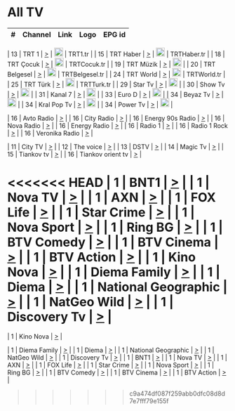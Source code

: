 <h1>All TV</h1>

| #   | Channel        | Link  | Logo | EPG id |
|:---:|:--------------:|:-----:|:----:|:------:|

| 13  | TRT 1            | [>](https://tv-trt1.medya.trt.com.tr/master.m3u8) | <img height="20" src="https://i.imgur.com/j786OLG.png"/> | TRT1.tr |
| 15  | TRT Haber        | [>](https://tv-trthaber.medya.trt.com.tr/master.m3u8) | <img height="20" src="https://i.imgur.com/OVfo8Ab.png"/> | TRTHaber.tr |
| 18  | TRT Çocuk        | [>](https://tv-trtcocuk.medya.trt.com.tr/master.m3u8) | <img height="20" src="https://i.imgur.com/QLFmD6d.png"/> | TRTCocuk.tr |
| 19  | TRT Müzik        | [>](https://tv-trtmuzik.medya.trt.com.tr/master.m3u8) | <img height="20" src="https://i.imgur.com/fIVFCEd.png"/> |
| 20  | TRT Belgesel     | [>](https://tv-trtbelgesel.medya.trt.com.tr/master.m3u8) | <img height="20" src="https://i.imgur.com/MGO87pe.png"/> | TRTBelgesel.tr |
| 24  | TRT World        | [>](https://tv-trtworld.medya.trt.com.tr/master.m3u8) | <img height="20" src="https://i.imgur.com/JEA2xpv.png"/> | TRTWorld.tr |
| 25  | TRT Türk         | [>](https://tv-trtturk.medya.trt.com.tr/master.m3u8) | <img height="20" src="https://i.imgur.com/OSTOQNw.png"/> | TRTTurk.tr |
| 29  | Star Tv   | [>](https://dogus-live.daioncdn.net/startv/startv_360p.m3u8) | <img height="20" src="https://i.imgur.com/IebUZx1.png"/> |
| 30  | Show Tv     | [>](https://ciner-live.daioncdn.net/showtv/showtv.m3u8) | <img height="20" src="https://i.imgur.com/IebUZx1.png"/> |
| 31  | Kanal 7     | [>](https://kanal7-live.daioncdn.net/kanal7/kanal7.m3u8) | <img height="20" src="https://i.imgur.com/IebUZx1.png"/> |
| 33  | Euro D    | [>](https://www.youtube.com/user/KanalD/live) | <img height="20" src="https://i.imgur.com/IebUZx1.png"/> |
| 34  | Beyaz Tv     | [>](https://beyaztv-live.daioncdn.net/beyaztv/beyaztv.m3u8) | <img height="20" src="https://i.imgur.com/IebUZx1.png"/> |
| 34  | Kral Pop Tv     | [>](https://www.youtube.com/watch?v=GuFTuKoXepw) | <img height="20" src="https://i.imgur.com/IebUZx1.png"/> |
| 34  | Power Tv     | [>](https://livetv.powerapp.com.tr/powerTV/powerhd.smil/chunklist.m3u8) | <img height="20" src="https://i.imgur.com/IebUZx1.png"/> |

| 16  | Avto Radio | [>](http://stream.metacast.eu/avtoradio.mp3.m3u) |
| 16  | City Radio | [>](http://stream.metacast.eu/city.aac.m3u) |
| 16  | Energy 90s Radio | [>](http://stream.metacast.eu/energy-90s.m3u) |
| 16  | Nova Radio | [>](http://stream.metacast.eu/nova.aac.m3u) |
| 16  | Energy Radio | [>](http://stream.metacast.eu/nrj.aac.m3u) |
| 16  | Radio 1 | [>](http://stream.metacast.eu/radio1.aac.m3u) |
| 16  | Radio 1 Rock | [>](http://stream.metacast.eu/radio1rock.aac.m3u) |
| 16  | Veronika Radio | [>](http://stream.metacast.eu/veronika.aac.m3u) |

| 11  | City TV | [>](https://tv.city.bg/play/tshls/citytv/index.m3u8) |
| 12  | The voice | [>](https://bss1.neterra.tv/thevoice/thevoice.m3u8) |
| 13  | DSTV | [>](http://46.249.95.140:8081/hls/data.m3u8) |
| 14  | Magic Tv | [>](https://bss1.neterra.tv/magictv/magictv.m3u8) |
| 15  | Tiankov tv | [>](https://streamer103.neterra.tv/tiankov-folk/live.m3u8) |
| 16  | Tiankov orient tv | [>](https://streamer103.neterra.tv/tiankov-orient/live.m3u8) |

<<<<<<< HEAD
| 1 | BNT1 | [>](https://ymkaya.xyz:32215/tv/bnt1/playlist.m3u8?wmsAuthSign=c2VydmVyX3RpbWU9Ni8xNy8yMDI1IDE6MDc6MzAgUE0maGFzaF92YWx1ZT1hMHlLWHpON1JvNnZ3Y0taMHVxMkxBPT0mdmFsaWRtaW51dGVzPTYw) |
| 1 | Nova TV | [>](https://ymkaya.xyz:32215/tv/novatv/playlist.m3u8?wmsAuthSign=c2VydmVyX3RpbWU9Ni8xNy8yMDI1IDE6MDc6NDAgUE0maGFzaF92YWx1ZT1xbFJuNmkvdzJkVVdJSE1HaEphZU5nPT0mdmFsaWRtaW51dGVzPTYw) |
| 1 | AXN | [>](https://ymkaya.xyz:32215/tv/axn/playlist.m3u8?wmsAuthSign=c2VydmVyX3RpbWU9Ni8xNy8yMDI1IDE6MDc6NDkgUE0maGFzaF92YWx1ZT05ekRmdzlSTElwZTZzL3JZMmg5RFJnPT0mdmFsaWRtaW51dGVzPTYw) |
| 1 | FOX Life | [>](https://ymkaya.xyz:32215/tv/foxlife/playlist.m3u8?wmsAuthSign=c2VydmVyX3RpbWU9Ni8xNy8yMDI1IDE6MDc6NTkgUE0maGFzaF92YWx1ZT1vc1FNMjZvdGNLSFhSNElZYmFHbmdRPT0mdmFsaWRtaW51dGVzPTYw) |
| 1 | Star Crime | [>](https://ymkaya.xyz:32215/tv/foxcrime/playlist.m3u8?wmsAuthSign=c2VydmVyX3RpbWU9Ni8xNy8yMDI1IDE6MDg6MDkgUE0maGFzaF92YWx1ZT1YazRudS91YkRZelRQSUR6MGlZSnpBPT0mdmFsaWRtaW51dGVzPTYw) |
| 1 | Nova Sport | [>](https://ymkaya.xyz:32215/tv/novasport/playlist.m3u8?wmsAuthSign=c2VydmVyX3RpbWU9Ni8xNy8yMDI1IDE6MDg6MTggUE0maGFzaF92YWx1ZT03U2NvdHRDMEJMbk1kL3hxc0hubDRRPT0mdmFsaWRtaW51dGVzPTYw) |
| 1 | Ring BG | [>](https://ymkaya.xyz:32215/tv/ringbg/playlist.m3u8?wmsAuthSign=c2VydmVyX3RpbWU9Ni8xNy8yMDI1IDE6MDg6MjggUE0maGFzaF92YWx1ZT1PUTZaZThlZGxqdjZhQlZkK3h0SWhnPT0mdmFsaWRtaW51dGVzPTYw) |
| 1 | BTV Comedy | [>](https://ymkaya.xyz:32215/tv/btvcomedy/playlist.m3u8?wmsAuthSign=c2VydmVyX3RpbWU9Ni8xNy8yMDI1IDE6MDg6MzcgUE0maGFzaF92YWx1ZT1TUW92SnJNamNSOEJ2di9MVkVWK3FnPT0mdmFsaWRtaW51dGVzPTYw) |
| 1 | BTV Cinema | [>](https://ymkaya.xyz:32215/tv/btvcinema/playlist.m3u8?wmsAuthSign=c2VydmVyX3RpbWU9Ni8xNy8yMDI1IDE6MDg6NDcgUE0maGFzaF92YWx1ZT1QdFBwc3BJS1hXMTl0V0VTZHRnZ0hRPT0mdmFsaWRtaW51dGVzPTYw) |
| 1 | BTV Action | [>](https://ymkaya.xyz:32215/tv/btvaction/playlist.m3u8?wmsAuthSign=c2VydmVyX3RpbWU9Ni8xNy8yMDI1IDE6MDg6NTYgUE0maGFzaF92YWx1ZT1NdE16M0JKTmZPVzJxdDVyMHliVnZ3PT0mdmFsaWRtaW51dGVzPTYw) |
| 1 | Kino Nova | [>](https://ymkaya.xyz:32215/tv/kinonova/playlist.m3u8?wmsAuthSign=c2VydmVyX3RpbWU9Ni8xNy8yMDI1IDE6MDk6MDYgUE0maGFzaF92YWx1ZT1ZSXZKdUp2Qm1LVkR5Y1RPUHBZVndRPT0mdmFsaWRtaW51dGVzPTYw) |
| 1 | Diema Family | [>](https://ymkaya.xyz:32215/tv/diemafamily/playlist.m3u8?wmsAuthSign=c2VydmVyX3RpbWU9Ni8xNy8yMDI1IDE6MDk6MTUgUE0maGFzaF92YWx1ZT0rTXlVTXlpb3orcktEOCtldzJxM2lBPT0mdmFsaWRtaW51dGVzPTYw) |
| 1 | Diema | [>](https://ymkaya.xyz:32215/tv/diema/playlist.m3u8?wmsAuthSign=c2VydmVyX3RpbWU9Ni8xNy8yMDI1IDE6MDk6MjQgUE0maGFzaF92YWx1ZT03Z3VVVWYzdllNcVVvNGo0QlJCTWRRPT0mdmFsaWRtaW51dGVzPTYw) |
| 1 | National Geographic | [>](https://ymkaya.xyz:22560/tv/natgeo/playlist.m3u8?wmsAuthSign=c2VydmVyX3RpbWU9Ni8xNy8yMDI1IDg6Mjk6NTAgUE0maGFzaF92YWx1ZT0wU1JPRzExazJTa2NzK1JxYlZMUmFBPT0mdmFsaWRtaW51dGVzPTYw) |
| 1 | NatGeo Wild | [>](https://ymkaya.xyz:22560/tv/natgeowild/playlist.m3u8?wmsAuthSign=c2VydmVyX3RpbWU9Ni8xNy8yMDI1IDg6MzE6MTIgUE0maGFzaF92YWx1ZT12S0I2SlZEeGNMVUphVVFmWHRSZDVnPT0mdmFsaWRtaW51dGVzPTYw) |
| 1 | Discovery Tv | [>](https://ymkaya.xyz:22560/tv/discovery/playlist.m3u8?wmsAuthSign=c2VydmVyX3RpbWU9Ni8xNy8yMDI1IDg6MzI6MTQgUE0maGFzaF92YWx1ZT1lcTVtMHJKYmpCKzBOckVyT3kxcitnPT0mdmFsaWRtaW51dGVzPTYw) |
=======


| 1 | Kino Nova | [>](https://ymkaya.xyz:11336/tv/kinonova/playlist.m3u8?wmsAuthSign=c2VydmVyX3RpbWU9MS8yLzIwMjUgNDo0MDoyMCBBTSZoYXNoX3ZhbHVlPWlFS1FrWEtMMVRFM3l5YklUWUJQUHc9PSZ2YWxpZG1pbnV0ZXM9NjA=) |

| 1 | Diema Family | [>](https://ymkaya.xyz:11336/tv/diemafamily/playlist.m3u8?wmsAuthSign=c2VydmVyX3RpbWU9MS8yLzIwMjUgNDo0MDozMCBBTSZoYXNoX3ZhbHVlPUVUaTVKTldvZTF5WVVCM0YwL21kaXc9PSZ2YWxpZG1pbnV0ZXM9NjA=) |
| 1 | Diema | [>](https://ymkaya.xyz:11336/tv/diema/playlist.m3u8?wmsAuthSign=c2VydmVyX3RpbWU9MS8yLzIwMjUgNDo0MDo0MCBBTSZoYXNoX3ZhbHVlPVlYMWVJT2NuUjNpUTBsaytEUFFOS2c9PSZ2YWxpZG1pbnV0ZXM9NjA=) |
| 1 | National Geographic | [>](https://ymkaya.xyz:11336/tv/natgeo/playlist.m3u8?wmsAuthSign=c2VydmVyX3RpbWU9MS8yLzIwMjUgNDo0MTo0MSBBTSZoYXNoX3ZhbHVlPTJQTlVmcG5nYWx0M013eUhGRGxnd0E9PSZ2YWxpZG1pbnV0ZXM9NjA=) |
| 1 | NatGeo Wild | [>](https://ymkaya.xyz:11336/tv/natgeowild/playlist.m3u8?wmsAuthSign=c2VydmVyX3RpbWU9MS8yLzIwMjUgNDo0MTo1MSBBTSZoYXNoX3ZhbHVlPVl1OXZaTTliN0hGWEN3eDBYd1duNkE9PSZ2YWxpZG1pbnV0ZXM9NjA=) |
| 1 | Discovery Tv | [>](https://ymkaya.xyz:11336/tv/discovery/playlist.m3u8?wmsAuthSign=c2VydmVyX3RpbWU9MS8yLzIwMjUgNDo0MjowMSBBTSZoYXNoX3ZhbHVlPWtBQmdLNlY2RmQwWElzMVYzSDJyVkE9PSZ2YWxpZG1pbnV0ZXM9NjA=) |
| 1 | BNT1 | [>](https://ymkaya.xyz:11336/tv/bnt1/playlist.m3u8?wmsAuthSign=c2VydmVyX3RpbWU9MS8yLzIwMjUgNDozODozOCBBTSZoYXNoX3ZhbHVlPVVrMVlRQXpJWlhYeUh6ZFVpSC9NMUE9PSZ2YWxpZG1pbnV0ZXM9NjA=) |
| 1 | Nova TV | [>](https://ymkaya.xyz:11336/tv/novatv/playlist.m3u8?wmsAuthSign=c2VydmVyX3RpbWU9MS8yLzIwMjUgNDozODo0OCBBTSZoYXNoX3ZhbHVlPUVxQjh1a0ZzYkVGZU8zZDFGTzdreVE9PSZ2YWxpZG1pbnV0ZXM9NjA=) |
| 1 | AXN | [>](https://ymkaya.xyz:11336/tv/axn/playlist.m3u8?wmsAuthSign=c2VydmVyX3RpbWU9MS8yLzIwMjUgNDozODo1OCBBTSZoYXNoX3ZhbHVlPUpkWStGY1hkNXhaOVpPZ0thQ0FZL3c9PSZ2YWxpZG1pbnV0ZXM9NjA=) |
| 1 | FOX Life | [>](https://ymkaya.xyz:11336/tv/foxlife/playlist.m3u8?wmsAuthSign=c2VydmVyX3RpbWU9MS8yLzIwMjUgNDozOToxMCBBTSZoYXNoX3ZhbHVlPWt1ZDc1T3AzYlZDTjJnSy9TU0xJZlE9PSZ2YWxpZG1pbnV0ZXM9NjA=) |
| 1 | Star Crime | [>](https://ymkaya.xyz:11336/tv/foxcrime/playlist.m3u8?wmsAuthSign=c2VydmVyX3RpbWU9MS8yLzIwMjUgNDozOToyMCBBTSZoYXNoX3ZhbHVlPXIwVU45Nm9FR1l2enNkTG9TanBxbmc9PSZ2YWxpZG1pbnV0ZXM9NjA=) |
| 1 | Nova Sport | [>](https://ymkaya.xyz:11336/tv/novasport/playlist.m3u8?wmsAuthSign=c2VydmVyX3RpbWU9MS8yLzIwMjUgNDozOTozMCBBTSZoYXNoX3ZhbHVlPXlSZ0UxazVaM0xhSmc0NmR4T0c1T2c9PSZ2YWxpZG1pbnV0ZXM9NjA=) |
| 1 | Ring BG | [>](https://ymkaya.xyz:11336/tv/ringbg/playlist.m3u8?wmsAuthSign=c2VydmVyX3RpbWU9MS8yLzIwMjUgNDozOTo0MCBBTSZoYXNoX3ZhbHVlPTR4aUlFNHVUYWN4enY1WkVuOFZma2c9PSZ2YWxpZG1pbnV0ZXM9NjA=) |
| 1 | BTV Comedy | [>](https://ymkaya.xyz:11336/tv/btvcomedy/playlist.m3u8?wmsAuthSign=c2VydmVyX3RpbWU9MS8yLzIwMjUgNDozOTo1MCBBTSZoYXNoX3ZhbHVlPUtrMTJ2RHNTTUU1RFp1ZkVOdXFSK3c9PSZ2YWxpZG1pbnV0ZXM9NjA=) |
| 1 | BTV Cinema | [>](https://ymkaya.xyz:11336/tv/btvcinema/playlist.m3u8?wmsAuthSign=c2VydmVyX3RpbWU9MS8yLzIwMjUgNDozOTo1OSBBTSZoYXNoX3ZhbHVlPTZWcU9FZW56cG1NM1lrYy8xNE5NeHc9PSZ2YWxpZG1pbnV0ZXM9NjA=) |
| 1 | BTV Action | [>](https://ymkaya.xyz:11336/tv/btvaction/playlist.m3u8?wmsAuthSign=c2VydmVyX3RpbWU9MS8yLzIwMjUgNDo0MDoxMCBBTSZoYXNoX3ZhbHVlPUlDd0ErRkZVWThyMVZwR3c2REdGZ3c9PSZ2YWxpZG1pbnV0ZXM9NjA=) |
>>>>>>> c9a474df087f259abb0dfc08d8d7e7fff79e155f
